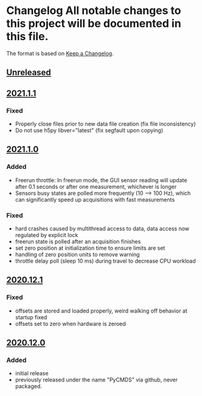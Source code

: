 # Changelog All notable changes to this project will be documented in this file.

The format is based on [Keep a Changelog](https://keepachangelog.com/).

## [Unreleased]

## [2021.1.1]

### Fixed
- Properly close files prior to new data file creation (fix file inconsistency)
- Do not use h5py libver="latest" (fix segfault upon copying)

## [2021.1.0]

### Added
- Freerun throttle:  In freerun mode, the GUI sensor reading will update after 0.1 seconds or after one measurement, whichever is longer
- Sensors busy states are polled more frequently (10 --> 100 Hz), which can significantly speed up acquisitions with fast measurements

### Fixed
- hard crashes caused by multithread access to data, data access now regulated by explicit lock
- freerun state is polled after an acquisition finishes
- set zero position at initialization time to ensure limits are set
- handling of zero position units to remove warning
- throttle delay poll (sleep 10 ms) during travel to decrease CPU workload

## [2020.12.1]

### Fixed
- offsets are stored and loaded properly, weird walking off behavior at startup fixed
- offsets set to zero when hardware is zeroed

## [2020.12.0]

### Added
- initial release
- previously released under the name "PyCMDS" via github, never packaged.

[Unreleased]: https://github.com/wright-group/yaqc-cmds/compare/2021.1.0...master
[2021.1.1]: https://github.com/wright-group/yaqc-cmds/compare/2021.1.0...2021.1.1
[2021.1.0]: https://github.com/wright-group/yaqc-cmds/compare/2020.12.1...2021.1.0
[2020.12.1]: https://github.com/wright-group/yaqc-cmds/compare/2020.12.0...2020.12.1
[2020.12.0]: https://github.com/wright-group/yaqc-cmds/releases/tag/2020.12.0
